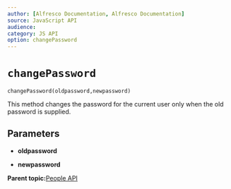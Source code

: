 ```yaml
---
author: [Alfresco Documentation, Alfresco Documentation]
source: JavaScript API
audience: 
category: JS API
option: changePassword
---
```


# ``changePassword``

`changePassword(oldpassword,newpassword)`

This method changes the password for the current user only when the old password is supplied.

## Parameters

-   **oldpassword**

-   **newpassword**

**Parent topic:**[People API](../references/API-JS-People.md)

